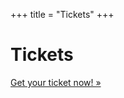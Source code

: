 +++
title = "Tickets"
+++

# Tickets

<a class="btn" target="_blank" href="{{<param bookingurl>}}">Get your ticket now! &raquo;</a>
